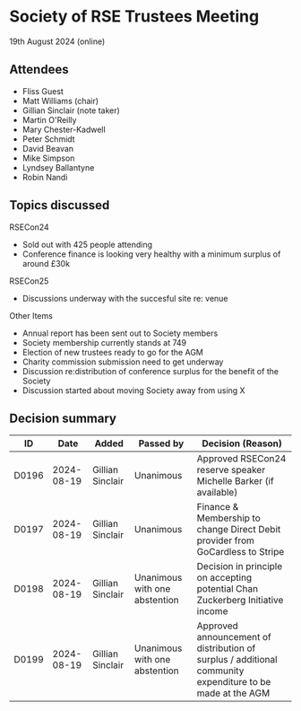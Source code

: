 # Society of RSE Trustees Meeting

19th August 2024 (online)

## Attendees
- Fliss Guest
- Matt Williams (chair)
- Gillian Sinclair (note taker)
- Martin O'Reilly
- Mary Chester-Kadwell
- Peter Schmidt
- David Beavan
- Mike Simpson
- Lyndsey Ballantyne
- Robin Nandi


## Topics discussed
RSECon24
- Sold out with 425 people attending
- Conference finance is looking very healthy with a minimum surplus of around £30k


RSECon25
- Discussions underway with the succesful site re: venue

Other Items
- Annual report has been sent out to Society members
- Society membership currently stands at 749
- Election of new trustees ready to go for the AGM
- Charity commission submission need to get underway
- Discussion re:distribution of conference surplus for the benefit of the Society
- Discussion started about moving Society away from using X

## Decision summary

| ID | Date | Added | Passed by | Decision (Reason) |
|----|------|-------|-----------|-------------------|
| D0196 | 2024-08-19 | Gillian Sinclair | Unanimous | Approved RSECon24 reserve speaker Michelle Barker (if available) |
| D0197 | 2024-08-19 | Gillian Sinclair | Unanimous | Finance & Membership to change Direct Debit provider from GoCardless to Stripe |
| D0198 | 2024-08-19 | Gillian Sinclair | Unanimous with one abstention | Decision in principle on accepting potential Chan Zuckerberg Initiative income |
| D0199 | 2024-08-19 | Gillian Sinclair | Unanimous with one abstention  | Approved announcement of distribution of surplus / additional community expenditure to be made at the AGM |
